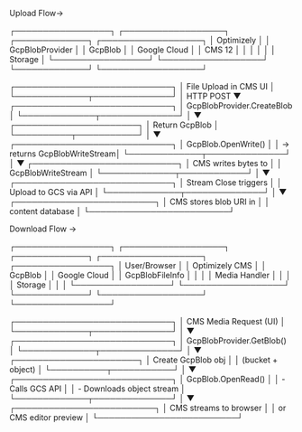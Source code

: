 ﻿Upload Flow->

┌─────────────────┐    ┌──────────────────┐    ┌─────────────┐    ┌──────────────────┐
│   Optimizely    │    │  GcpBlobProvider │    │   GcpBlob   │    │ Google Cloud     │
│     CMS 12      │    │                  │    │             │    │    Storage       │
└─────────────────┘    └──────────────────┘    └─────────────┘    └──────────────────┘



 ┌────────────────────────────┐
 │   File Upload in CMS UI    │
 └─────────────┬──────────────┘
               │ HTTP POST
               ▼
    ┌────────────────────────────┐
    │ GcpBlobProvider.CreateBlob │
    └─────────────┬──────────────┘
                  │
                  ▼
       ┌──────────────────────┐
       │   Return GcpBlob     │
       └──────────┬───────────┘
                  │
                  ▼
    ┌────────────────────────────┐
    │ GcpBlob.OpenWrite()        │
    │ → returns GcpBlobWriteStream│
    └─────────────┬──────────────┘
                  │
                  ▼
     ┌──────────────────────────┐
     │ CMS writes bytes to      │
     │ GcpBlobWriteStream       │
     └─────────────┬────────────┘
                   │
                   ▼
    ┌────────────────────────────┐
    │ Stream Close triggers      │
    │ Upload to GCS via API      │
    └─────────────┬──────────────┘
                  │
                  ▼
     ┌─────────────────────────┐
     │ CMS stores blob URI in  │
     │ content database        │
     └─────────────────────────┘



Download Flow ->

┌─────────────────┐    ┌──────────────────┐    ┌─────────────┐    ┌──────────────────┐    ┌─────────────────┐
│   User/Browser  │    │  Optimizely CMS  │    │   GcpBlob   │    │ Google Cloud     │    │ GcpBlobFileInfo │
│                 │    │  Media Handler   │    │             │    │    Storage       │    │                 │
└─────────────────┘    └──────────────────┘    └─────────────┘    └──────────────────┘    └─────────────────┘



 ┌────────────────────────────┐
 │   CMS Media Request (UI)   │
 └─────────────┬──────────────┘
               │
               ▼
    ┌────────────────────────────┐
    │  GcpBlobProvider.GetBlob() │
    └─────────────┬──────────────┘
                  │
                  ▼
       ┌──────────────────────┐
       │  Create GcpBlob obj  │
       │  (bucket + object)   │
       └──────────┬───────────┘
                  │
                  ▼
    ┌────────────────────────────┐
    │  GcpBlob.OpenRead()        │
    │  - Calls GCS API           │
    │  - Downloads object stream │
    └─────────────┬──────────────┘
                  │
                  ▼
     ┌─────────────────────────┐
     │ CMS streams to browser  │
     │ or CMS editor preview   │
     └─────────────────────────┘
